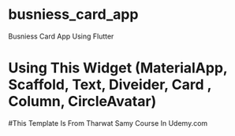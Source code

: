 # busniess_card_app
 Busniess Card App Using Flutter
# Using This Widget (MaterialApp, Scaffold, Text, Diveider, Card , Column, CircleAvatar)
#This Template Is From Tharwat Samy Course In Udemy.com
